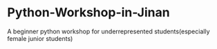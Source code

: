# Python-Workshop-in-Jinan
A beginner python workshop for underrepresented students(especially female junior students)
